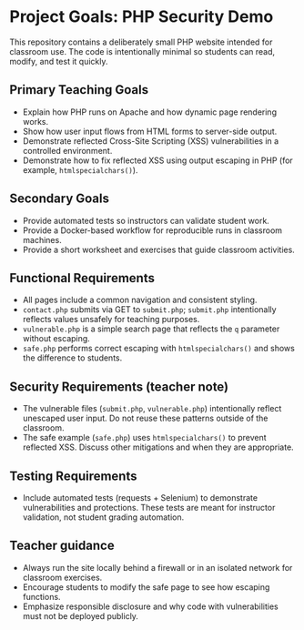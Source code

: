 # Project Goals: PHP Security Demo

This repository contains a deliberately small PHP website intended for classroom
use. The code is intentionally minimal so students can read, modify, and test it
quickly.

## Primary Teaching Goals
- Explain how PHP runs on Apache and how dynamic page rendering works.
- Show how user input flows from HTML forms to server-side output.
- Demonstrate reflected Cross-Site Scripting (XSS) vulnerabilities in a
	controlled environment.
- Demonstrate how to fix reflected XSS using output escaping in PHP
	(for example, `htmlspecialchars()`).

## Secondary Goals
- Provide automated tests so instructors can validate student work.
- Provide a Docker-based workflow for reproducible runs in classroom machines.
- Provide a short worksheet and exercises that guide classroom activities.

## Functional Requirements
- All pages include a common navigation and consistent styling.
- `contact.php` submits via GET to `submit.php`; `submit.php` intentionally
	reflects values unsafely for teaching purposes.
- `vulnerable.php` is a simple search page that reflects the `q` parameter
	without escaping.
- `safe.php` performs correct escaping with `htmlspecialchars()` and shows the
	difference to students.

## Security Requirements (teacher note)
- The vulnerable files (`submit.php`, `vulnerable.php`) intentionally reflect
	unescaped user input. Do not reuse these patterns outside of the classroom.
- The safe example (`safe.php`) uses `htmlspecialchars()` to prevent reflected
	XSS. Discuss other mitigations and when they are appropriate.

## Testing Requirements
- Include automated tests (requests + Selenium) to demonstrate vulnerabilities
	and protections. These tests are meant for instructor validation, not student
	grading automation.

## Teacher guidance
- Always run the site locally behind a firewall or in an isolated network for
	classroom exercises.
- Encourage students to modify the safe page to see how escaping functions.
- Emphasize responsible disclosure and why code with vulnerabilities must not be
	deployed publicly.

